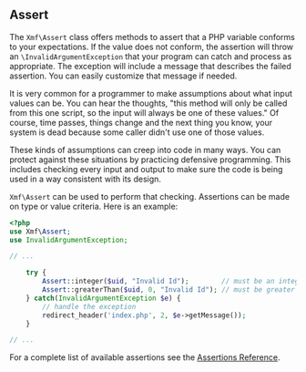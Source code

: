 ## Assert

The `Xmf\Assert` class offers methods to assert that a PHP variable conforms
to your expectations. If the value does not conform, the assertion will
throw an `\InvalidArgumentException` that your program can catch and
process as appropriate. The exception will include a message that describes
the failed assertion. You can easily customize that message if needed.

It is very common for a programmer to make assumptions about what input
values can be. You can hear the thoughts, "this method will only be called
from this one script, so the input will always be one of these values."
Of course, time passes, things change and the next thing you know, your
system is dead because some caller didn't use one of those values.

These kinds of assumptions can creep into code in many ways. You can
protect against these situations by practicing defensive programming.
This includes checking every input and output to make sure the code is
being used in a way consistent with its design.

`Xmf\Assert` can be used to perform that checking. Assertions can be made
on type or value criteria. Here is an example:

```php
<?php
use Xmf\Assert;
use InvalidArgumentException;

// ...

    try {
        Assert::integer($uid, "Invalid Id");        // must be an integer
        Assert::greaterThan($uid, 0, "Invalid Id"); // must be greater than zero
    } catch(InvalidArgumentException $e) {
        // handle the exception
        redirect_header('index.php', 2, $e->getMessage());
    }

// ...

```

For a complete list of available assertions see the [Assertions Reference](assert.md).

